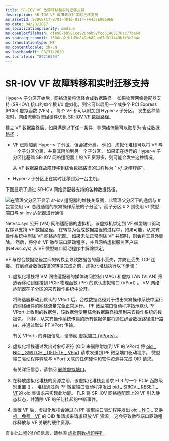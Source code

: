 ```yaml
---
title: SR-IOV VF 故障转移和实时迁移支持
description: SR-IOV VF 故障转移和实时迁移支持
ms.assetid: 93D6EFC7-B701-4D10-8114-FA437E80096B
ms.date: 04/20/2017
ms.localizationpriority: medium
ms.openlocfilehash: dfe967b9581ce926bab92fcc51465178ac77ba6d
ms.sourcegitcommit: f500ea2fbfd3e849eb82ee67d011443bff3e2b4c
ms.translationtype: MT
ms.contentlocale: zh-CN
ms.lasthandoff: 08/31/2020
ms.locfileid: "89216594"
---
```

# <a name="sr-iov-vf-failover-and-live-migration-support"></a>SR-IOV VF 故障转移和实时迁移支持


Hyper-v 子分区开始后，网络流量将流经合成数据路径。 如果物理网络适配器支持 (SR-IOV) 接口的单个根 i/o 虚拟化，则它可以启用一个或多个 PCI Express (PCIe) 虚拟函数 (VFs) 。 每个 VF 都可以附加到 Hyper-v 子分区。 发生这种情况时，网络流量将流经硬件优化 [SR-IOV VF 数据路径](sr-iov-vf-data-path.md)。

建立 VF 数据路径后，如果满足以下任一条件，则网络流量可以恢复为 [合成数据路径](sr-iov-vf-data-path.md) ：

-   VF 已附加到 Hyper-v 子分区，但会被分离。 例如，虚拟化堆栈可以将 VF 与一个子分区分离，并将其附加到另一个子分区。 如果正在运行的 Hyper-v 子分区比基础 SR-IOV 网络适配器上的 VF 资源多，则可能会发生这种情况。

    从 VF 数据路径故障转移到综合数据路径的过程称为 " *vf 故障转移*"。

-   Hyper-v 子分区正在实时迁移到另一台主机。

下图显示了通过 SR-IOV 网络适配器支持的各种数据路径。

![在管理父分区下显示 sr-iov 适配器的堆栈关系图，此管理父分区下的通信与 \# 包含使用 vm 总线通信的来宾操作系统的子分区1，而子分区 \# 2 则使用 vf 微型端口与 sr-iov 适配器进行通信](images/sriovdatapaths.png)

Netvsc.sys 公开 (VM) 网络适配器的虚拟机，该虚拟机绑定到 VF 微型端口驱动程序以支持 VF 数据路径。 在转换为合成数据路径的过程中，如果可能，从来宾操作系统中删除 VF 网络适配器。 如果无法正常删除 VF 并超时，则会将其意外删除。 然后，将停止 VF 微型端口驱动程序，并且网络虚拟服务客户端 (Netvsc.sys) 从 VF 微型端口驱动程序中解除绑定。

VF 与综合数据路径之间的转换会导致数据包的最小丢失，并防止丢失 TCP 连接。 在到综合数据路径的转换完成之前，虚拟化堆栈执行以下步骤：

1.  虚拟化堆栈将 VM 网络适配器的媒体访问控制 (MAC) 和虚拟 LAN (VLAN) 筛选器移动到连接到 PCIe 物理函数 (PF) 的默认虚拟端口 (VPort) 。 VM 网络适配器在子分区的来宾操作系统中公开。

    将筛选器移动到默认的 VPort 后，合成数据路径对于进出来宾操作系统中运行的网络组件的网络流量完全正常运行。 PF 微型端口驱动程序指示默认 PF VPort 上收到的数据包，该数据包使用综合数据路径指示到来宾操作系统的数据包。 同样，从来宾操作系统传输的所有数据包都将通过综合数据路径进行路由，并通过默认 PF VPort 传输。

    有关 VPorts 的详细信息，请参阅 [虚拟端口 (VPorts) ](virtual-ports--vports-.md)。

2.  虚拟化堆栈通过发出对象标识符 (OID 来删除附加到 VF 的 VPort) 将 [oid \_ NIC \_ SWITCH \_ DELETE \_ VPort](./oid-nic-switch-delete-vport.md) 请求发送到 PF 微型端口驱动程序。 微型端口驱动程序释放与 VPort 关联的任何硬件和软件资源并完成 OID 请求。

    有关详细信息，请参阅 [删除虚拟端口](deleting-a-virtual-port.md)。

3.  在释放虚拟化堆栈的资源之前，该虚拟化堆栈会请求 FLR 的一个 PCIe 函数级别重置 () 。 堆栈通过向 PF 微型端口驱动程序发出 [oid \_ SRIOV \_ RESET \_ VF](./oid-sriov-reset-vf.md)的 oid 集请求来实现此功能。 FLR 将 SR-IOV 网络适配器上的 VF 引入静态状态，并清除 VF 的任何挂起的中断事件。

4.  重置 VF 后，虚拟化堆栈会通过向 PF 微型端口驱动程序发出 [oid \_ NIC \_ 交换机 \_ 免费 \_ VF](./oid-nic-switch-free-vf.md) 的 OID 集请求来请求释放 VF 资源。 这会导致微型端口驱动程序释放与 VF 关联的硬件资源。

有关此过程的详细信息，请参阅 [虚拟函数拆卸序列](virtual-function-teardown-sequence.md)。

 

